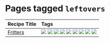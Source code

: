 # Pages tagged `leftovers`

|Recipe Title|Tags
|:---|:---|
|[Fritters](../recipes/fritters.md)|[![](https://img.shields.io/badge/tag-chicken-6d71)](../tags/chicken.md) [![](https://img.shields.io/badge/tag-dairy-1754e4)](../tags/dairy.md) [![](https://img.shields.io/badge/tag-dinner-9fef19)](../tags/dinner.md) [![](https://img.shields.io/badge/tag-family-427cd)](../tags/family.md) [![](https://img.shields.io/badge/tag-fried-d5a11)](../tags/fried.md) [![](https://img.shields.io/badge/tag-ham-32613c)](../tags/ham.md) [![](https://img.shields.io/badge/tag-lamb-659a8f)](../tags/lamb.md) [![](https://img.shields.io/badge/tag-leftovers-5d33f3)](../tags/leftovers.md) [![](https://img.shields.io/badge/tag-vegetables-cb29b)](../tags/vegetables.md)|